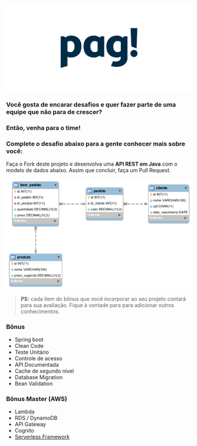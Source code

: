 
![](logo_pag.png)

### Você gosta de encarar desafios e quer fazer parte de uma equipe que não para de crescer?
### Então, venha para o time!
### Complete o desafio abaixo para a gente conhecer mais sobre você:

Faça o Fork deste projeto e desenvolva uma **API REST em Java** com o modelo de dados abaixo. 
Assim que concluir, faça um Pull Request.

![](modelo-dados.png)

> **PS:** cada item do bônus que você incorporar ao seu projeto contará para sua avaliação. Fique à vontade para para adicionar outros conhecimentos.

### Bônus
- Spring boot
- Clean Code
- Teste Unitário
- Controle de acesso
- API Documentada
- Cache de segundo nível
- Database Migration
- Bean Validation

### Bônus Master (AWS)
- Lambda
- RDS / DynamoDB
- API Gateway
- Cognito
- [Serverless Framework](https://serverless.com/)
